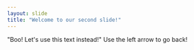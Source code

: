 ```yaml
---
layout: slide
title: "Welcome to our second slide!"
---
```

"Boo! Let's use this text instead!"
Use the left arrow to go back!
